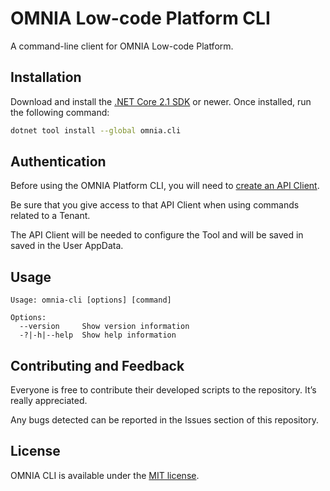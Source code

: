 # OMNIA Low-code Platform CLI

A command-line client for OMNIA Low-code Platform.

## Installation

Download and install the [.NET Core 2.1 SDK](https://www.microsoft.com/net/download) or newer. Once installed, run the following command:

```bash
dotnet tool install --global omnia.cli
```


## Authentication

Before using the OMNIA Platform CLI, you will need to [create an API Client](https://docs.omnialowcode.com/omnia3_apiclienttutorial.html#3-define-an-api-client). 

Be sure that you give access to that API Client when using commands related to a Tenant.

The API Client will be needed to configure the Tool and will be saved in saved in the User AppData.


## Usage

```text
Usage: omnia-cli [options] [command]

Options:
  --version     Show version information
  -?|-h|--help  Show help information

```


## Contributing and Feedback
Everyone is free to contribute their developed scripts to the repository. It’s really appreciated.

Any bugs detected can be reported in the Issues section of this repository.

## License

OMNIA CLI is available under the [MIT license](http://opensource.org/licenses/MIT).

